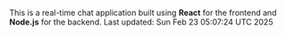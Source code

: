 This is a real-time chat application built using **React** for the frontend and **Node.js** for the backend.
Last updated: Sun Feb 23 05:07:24 UTC 2025
